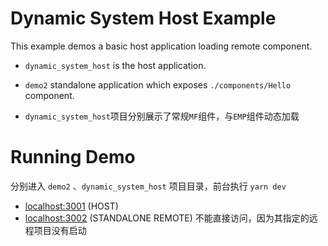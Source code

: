 # Dynamic System Host Example

This example demos a basic host application loading remote component.

- `dynamic_system_host` is the host application.
- `demo2` standalone application which exposes `./components/Hello` component.


- `dynamic_system_host`项目分别展示了常规`MF`组件，与`EMP`组件动态加载

# Running Demo

分别进入 `demo2` 、`dynamic_system_host` 项目目录，前台执行 `yarn dev`

- [localhost:3001](http://localhost:3001/) (HOST)
- [localhost:3002](http://localhost:3002/) (STANDALONE REMOTE) 不能直接访问，因为其指定的远程项目没有启动
